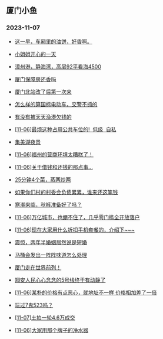 ## 厦门小鱼 
### 2023-11-07

+ [这一早，车厢里的油饼，好香啊。](http://bbs.xmfish.com/read-htm-tid-18100942.html)

+ [小姐姐开心的一天](http://bbs.xmfish.com/read-htm-tid-18100981.html)

+ [漳州港，静海湾，高层92平看海4500](http://bbs.xmfish.com/read-htm-tid-18101200.html)

+ [厦门保障房还香吗](http://bbs.xmfish.com/read-htm-tid-18101180.html)

+ [厦门北站改了后第一次来](http://bbs.xmfish.com/read-htm-tid-18100994.html)

+ [怎么样的算国标电动车，交警不抓的](http://bbs.xmfish.com/read-htm-tid-18100916.html)

+ [有没有被天天渔港欠钱的](http://bbs.xmfish.com/read-htm-tid-18101045.html)

+ [[11-06]最烦这种占用公共车位的!  低级  自私](http://bbs.xmfish.com/read-htm-tid-18101073.html)

+ [集美湖夜景](http://bbs.xmfish.com/read-htm-tid-18101184.html)

+ [[11-06]福州的营商环境太糟糕了！](http://bbs.xmfish.com/read-htm-tid-18101350.html)

+ [[11-06]关于借钱和还钱的那点事...](http://bbs.xmfish.com/read-htm-tid-18101255.html)

+ [25分钟4个菜，蒸两炒两](http://bbs.xmfish.com/read-htm-tid-18101175.html)

+ [如果你们村的村委会负债累累，谁来还这笔钱](http://bbs.xmfish.com/read-htm-tid-18101205.html)

+ [寒潮来临，秋裤准备好了吗？](http://bbs.xmfish.com/read-htm-tid-18101227.html)

+ [[11-06]万亿城市，也绷不住了，几乎零门槛全开放落户](http://bbs.xmfish.com/read-htm-tid-18101356.html)

+ [[11-06]现在大家用什么折扣手机套餐的，介绍下~~~](http://bbs.xmfish.com/read-htm-tid-18101294.html)

+ [震惊，两年半婚姻居然说是短婚](http://bbs.xmfish.com/read-htm-tid-18101528.html)

+ [马桶会发出一阵阵味道怎么处理](http://bbs.xmfish.com/read-htm-tid-18101335.html)

+ [厦门走在世界前列！](http://bbs.xmfish.com/read-htm-tid-18101525.html)

+ [翔安人民心心念念的5号线终于有动静了](http://bbs.xmfish.com/read-htm-tid-18101405.html)

+ [[11-06]某朴的价格有点恶心，就地址不一样 价格相加差了一倍](http://bbs.xmfish.com/read-htm-tid-18101395.html)

+ [玩过7鬼523吗？](http://bbs.xmfish.com/read-htm-tid-18101438.html)

+ [[11-07]土拍一轮4.6万成交](http://bbs.xmfish.com/read-htm-tid-18101665.html)

+ [[11-06]大家用那个牌子的净水器](http://bbs.xmfish.com/read-htm-tid-18101314.html)

